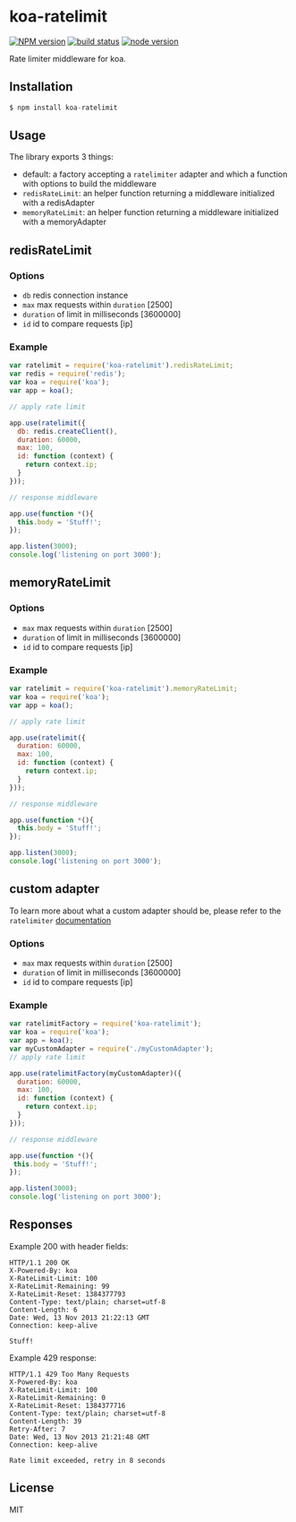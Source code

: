 
# koa-ratelimit

[![NPM version][npm-image]][npm-url]
[![build status][travis-image]][travis-url]
[![node version][node-image]][node-url]

[npm-image]: https://img.shields.io/npm/v/koa-ratelimit.svg?style=flat-square
[npm-url]: https://npmjs.org/package/koa-ratelimit
[travis-image]: https://img.shields.io/travis/koajs/ratelimit.svg?style=flat-square
[travis-url]: https://travis-ci.org/koajs/ratelimit
[node-image]: https://img.shields.io/badge/node.js-%3E=_0.11-red.svg?style=flat-square
[node-url]: http://nodejs.org/download/

 Rate limiter middleware for koa.

## Installation

```js
$ npm install koa-ratelimit
```

## Usage

The library exports 3 things:
- default: a factory accepting a `ratelimiter` adapter and which a function with options to build the middleware
- `redisRateLimit`: an helper function returning a middleware initialized with a redisAdapter
- `memoryRateLimit`: an helper function returning a middleware initialized with a memoryAdapter

## redisRateLimit

### Options

 - `db` redis connection instance
 - `max` max requests within `duration` [2500]
 - `duration` of limit in milliseconds [3600000]
 - `id` id to compare requests [ip]

### Example

```js
var ratelimit = require('koa-ratelimit').redisRateLimit;
var redis = require('redis');
var koa = require('koa');
var app = koa();

// apply rate limit

app.use(ratelimit({
  db: redis.createClient(),
  duration: 60000,
  max: 100,
  id: function (context) {
    return context.ip;
  }
}));

// response middleware

app.use(function *(){
  this.body = 'Stuff!';
});

app.listen(3000);
console.log('listening on port 3000');
```

## memoryRateLimit

### Options

 - `max` max requests within `duration` [2500]
 - `duration` of limit in milliseconds [3600000]
 - `id` id to compare requests [ip]

### Example

```js
var ratelimit = require('koa-ratelimit').memoryRateLimit;
var koa = require('koa');
var app = koa();

// apply rate limit

app.use(ratelimit({
  duration: 60000,
  max: 100,
  id: function (context) {
    return context.ip;
  }
}));

// response middleware

app.use(function *(){
  this.body = 'Stuff!';
});

app.listen(3000);
console.log('listening on port 3000');
```

## custom adapter

To learn more about what a custom adapter should be, please refer to the `ratelimiter` [documentation](https://github.com/marmelab/node-ratelimiter/tree/adapters)

### Options

 - `max` max requests within `duration` [2500]
 - `duration` of limit in milliseconds [3600000]
 - `id` id to compare requests [ip]

### Example

```js
var ratelimitFactory = require('koa-ratelimit');
var koa = require('koa');
var app = koa();
var myCustomAdapter = require('./myCustomAdapter');
// apply rate limit

app.use(ratelimitFactory(myCustomAdapter)({
  duration: 60000,
  max: 100,
  id: function (context) {
    return context.ip;
  }
}));

// response middleware

app.use(function *(){
 this.body = 'Stuff!';
});

app.listen(3000);
console.log('listening on port 3000');
```

## Responses

  Example 200 with header fields:

```
HTTP/1.1 200 OK
X-Powered-By: koa
X-RateLimit-Limit: 100
X-RateLimit-Remaining: 99
X-RateLimit-Reset: 1384377793
Content-Type: text/plain; charset=utf-8
Content-Length: 6
Date: Wed, 13 Nov 2013 21:22:13 GMT
Connection: keep-alive

Stuff!
```

  Example 429 response:

```
HTTP/1.1 429 Too Many Requests
X-Powered-By: koa
X-RateLimit-Limit: 100
X-RateLimit-Remaining: 0
X-RateLimit-Reset: 1384377716
Content-Type: text/plain; charset=utf-8
Content-Length: 39
Retry-After: 7
Date: Wed, 13 Nov 2013 21:21:48 GMT
Connection: keep-alive

Rate limit exceeded, retry in 8 seconds
```

## License

  MIT
